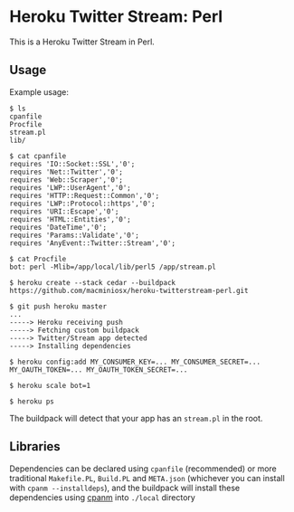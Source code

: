 Heroku Twitter Stream: Perl
======================

This is a Heroku Twitter Stream in Perl.

Usage
-----

Example usage:

    $ ls
    cpanfile
    Procfile
    stream.pl
    lib/

    $ cat cpanfile
    requires 'IO::Socket::SSL','0';
    requires 'Net::Twitter','0';
    requires 'Web::Scraper','0';
    requires 'LWP::UserAgent','0';
    requires 'HTTP::Request::Common','0';
    requires 'LWP::Protocol::https','0';
    requires 'URI::Escape','0';
    requires 'HTML::Entities','0';
    requires 'DateTime','0';
    requires 'Params::Validate','0';
    requires 'AnyEvent::Twitter::Stream','0';
    
    $ cat Procfile
    bot: perl -Mlib=/app/local/lib/perl5 /app/stream.pl
    
    $ heroku create --stack cedar --buildpack https://github.com/macminiosx/heroku-twitterstream-perl.git

    $ git push heroku master
    ...
    -----> Heroku receiving push
    -----> Fetching custom buildpack
    -----> Twitter/Stream app detected
    -----> Installing dependencies
    
    $ heroku config:add MY_CONSUMER_KEY=... MY_CONSUMER_SECRET=... MY_OAUTH_TOKEN=... MY_OAUTH_TOKEN_SECRET=...

    $ heroku scale bot=1

    $ heroku ps

The buildpack will detect that your app has an `stream.pl` in the root.

Libraries
---------

Dependencies can be declared using `cpanfile` (recommended) or more traditional `Makefile.PL`, `Build.PL` and `META.json` (whichever you can install with `cpanm --installdeps`), and the buildpack will install these dependencies using [cpanm](http://cpanmin.us) into `./local` directory

